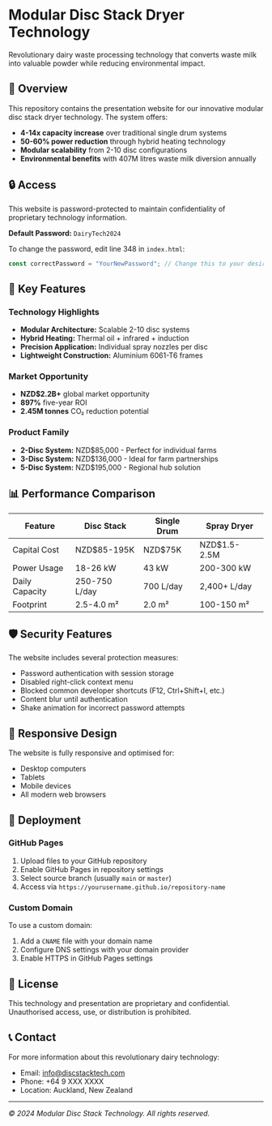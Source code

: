# Modular Disc Stack Dryer Technology

Revolutionary dairy waste processing technology that converts waste milk into valuable powder while reducing environmental impact.

## 🌱 Overview

This repository contains the presentation website for our innovative modular disc stack dryer technology. The system offers:

- **4-14x capacity increase** over traditional single drum systems
- **50-60% power reduction** through hybrid heating technology
- **Modular scalability** from 2-10 disc configurations
- **Environmental benefits** with 407M litres waste milk diversion annually

## 🔒 Access

This website is password-protected to maintain confidentiality of proprietary technology information.

**Default Password:** `DairyTech2024`

To change the password, edit line 348 in `index.html`:
```javascript
const correctPassword = "YourNewPassword"; // Change this to your desired password
```

## 🚀 Key Features

### Technology Highlights
- **Modular Architecture:** Scalable 2-10 disc systems
- **Hybrid Heating:** Thermal oil + infrared + induction
- **Precision Application:** Individual spray nozzles per disc
- **Lightweight Construction:** Aluminium 6061-T6 frames

### Market Opportunity
- **NZD$2.2B+** global market opportunity
- **897%** five-year ROI
- **2.45M tonnes** CO₂ reduction potential

### Product Family
- **2-Disc System:** NZD$85,000 - Perfect for individual farms
- **3-Disc System:** NZD$136,000 - Ideal for farm partnerships  
- **5-Disc System:** NZD$195,000 - Regional hub solution

## 📊 Performance Comparison

| Feature | Disc Stack | Single Drum | Spray Dryer |
|---------|------------|-------------|-------------|
| Capital Cost | NZD$85-195K | NZD$75K | NZD$1.5-2.5M |
| Power Usage | 18-26 kW | 43 kW | 200-300 kW |
| Daily Capacity | 250-750 L/day | 700 L/day | 2,400+ L/day |
| Footprint | 2.5-4.0 m² | 2.0 m² | 100-150 m² |

## 🛡️ Security Features

The website includes several protection measures:
- Password authentication with session storage
- Disabled right-click context menu
- Blocked common developer shortcuts (F12, Ctrl+Shift+I, etc.)
- Content blur until authentication
- Shake animation for incorrect password attempts

## 📱 Responsive Design

The website is fully responsive and optimised for:
- Desktop computers
- Tablets
- Mobile devices
- All modern web browsers

## 🔧 Deployment

### GitHub Pages
1. Upload files to your GitHub repository
2. Enable GitHub Pages in repository settings
3. Select source branch (usually `main` or `master`)
4. Access via `https://yourusername.github.io/repository-name`

### Custom Domain
To use a custom domain:
1. Add a `CNAME` file with your domain name
2. Configure DNS settings with your domain provider
3. Enable HTTPS in GitHub Pages settings

## 📄 License

This technology and presentation are proprietary and confidential. Unauthorised access, use, or distribution is prohibited.

## 📞 Contact

For more information about this revolutionary dairy technology:
- Email: info@discstacktech.com
- Phone: +64 9 XXX XXXX
- Location: Auckland, New Zealand

---

*© 2024 Modular Disc Stack Technology. All rights reserved.*

